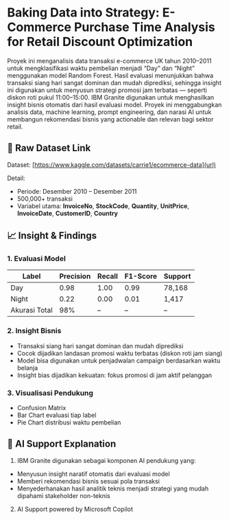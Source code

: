 # Baking Data into Strategy: E-Commerce Purchase Time Analysis for Retail Discount Optimization
Proyek ini menganalisis data transaksi e-commerce UK tahun 2010–2011 untuk mengklasifikasi waktu pembelian menjadi “Day” dan “Night” menggunakan model Random Forest. Hasil evaluasi menunjukkan bahwa transaksi siang hari sangat dominan dan mudah diprediksi, sehingga insight ini digunakan untuk menyusun strategi promosi jam terbatas — seperti diskon roti pukul 11:00–15:00.
IBM Granite digunakan untuk menghasilkan insight bisnis otomatis dari hasil evaluasi model. Proyek ini menggabungkan analisis data, machine learning, prompt engineering, dan narasi AI untuk membangun rekomendasi bisnis yang actionable dan relevan bagi sektor retail.

## 🔗 Raw Dataset Link
Dataset: [https://www.kaggle.com/datasets/carrie1/ecommerce-data](url)

Detail:
- Periode: Desember 2010 – Desember 2011
- 500,000+ transaksi
- Variabel utama: **InvoiceNo**, **StockCode**, **Quantity**, **UnitPrice**, **InvoiceDate**, **CustomerID**, **Country**

## 📈 Insight & Findings
### 1. Evaluasi Model
|Label|Precision|Recall|F1-Score|Support|
|---|---|---|---|---|
|Day|0.98|1.00|0.99|78,168|
|Night|0.22|0.00|0.01|1,417|
|Akurasi Total|98%|–|–|–|-|

### 2. Insight Bisnis
- Transaksi siang hari sangat dominan dan mudah diprediksi
- Cocok dijadikan landasan promosi waktu terbatas (diskon roti jam siang)
- Model bisa digunakan untuk penjadwalan campaign berdasarkan waktu belanja
- Insight bias dijadikan kekuatan: fokus promosi di jam aktif pelanggan

### 3. Visualisasi Pendukung
- Confusion Matrix
- Bar Chart evaluasi tiap label
- Pie Chart distribusi waktu pembelian

## 🤖 AI Support Explanation
1. IBM Granite digunakan sebagai komponen AI pendukung yang:
- Menyusun insight naratif otomatis dari evaluasi model
- Memberi rekomendasi bisnis sesuai pola transaksi
- Menyederhanakan hasil analitik teknis menjadi strategi yang mudah dipahami stakeholder non-teknis
2. AI Support powered by Microsoft Copilot
